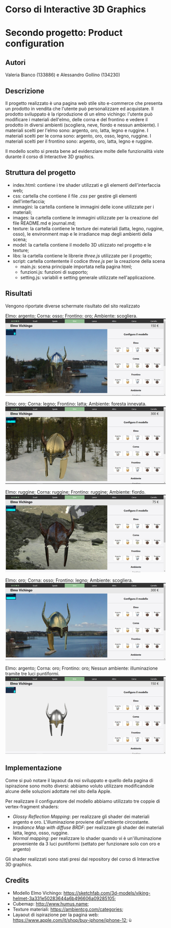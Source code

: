 # Corso di Interactive 3D Graphics
# Secondo progetto: Product configuration

## Autori
Valeria Bianco (133886) e Alessandro Gollino (134230)

## Descrizione

Il progetto realizzato è una pagina web stile sito e-commerce che presenta un prodotto in vendita che l'utente può personalizzare ed acquistare. 
Il prodotto sviluppato è la riproduzione di un elmo vichingo: l'utente può modificare i materiali dell'elmo, delle corna e del frontino e vedere il prodotto in diversi ambienti (scogliera, neve, fiordo e nessun ambiente). 
I materiali scelti per l'elmo sono: argento, oro, latta, legno e ruggine. I materiali scelti per le corna sono: argento, oro, osso, legno, ruggine. I materiali scelti per il frontino sono: argento, oro, latta, legno e ruggine.

Il modello scelto si presta bene ad evidenziare molte delle funzionalità viste durante il corso di Interactive 3D graphics.

## Struttura del progetto
- index.html: contiene i tre shader utilizzati e gli elementi dell'interfaccia web;
- css: cartella che contiene il file *.css* per gestire gli elementi dell'interfaccia;
- immagini: la cartella contiene le immagini delle icone utilizzate per i materiali;
- images: la cartella contiene le immagini utilizzate per la creazione del file README.md e journal.md;
- texture: la cartella contiene le texture dei materiali (latta, legno, ruggine, osso), le environment map e le irradiance map degli ambienti della scena;
- model: la cartella contiene il modello 3D utiizzato nel progetto e le texture;
- libs: la cartella contiene le librerie *three.js* utilizzate per il progetto;
- script: cartella contentente il codice *three.js* per la creazione della scena
	- main.js: scena principale importata nella pagina html;
	- funzioni.js: funzioni di supporto;
	- setting.js: variabili e setting generale utilizzate nell'applicazione.

## Risultati
Vengono riportate diverse schermate risultato del sito realizzato

Elmo: argento; Corna: osso; Frontino: oro; Ambiente: scogliera.
![elmo argento, corna osso, frontino oro, ambiente scogliera](images/Risultato1.png)

Elmo: oro; Corna: legno; Frontino: latta; Ambiente: foresta innevata.
![elmo oro, corna legno, frontino latta, ambiente foresta innevata](images/Risultato2.png)

Elmo: ruggine; Corna: ruggine; Frontino: ruggine; Ambiente: fiordo.
![elmo ruggine, corna ruggine, frontino ruggine, ambiente scogliera](images/Risultato3.png)

Elmo: oro; Corna: osso; Frontino: legno; Ambiente: scogliera.
![elmo oro, corna osso, frontino legno, ambiente scogliera](images/Risultato5.png)

Elmo: argento; Corna: oro; Frontino: oro; Nessun ambiente: illuminazione tramite tre luci puntiformi.
![elmo argento, corna oro, frontino oro, nessun ambiente](images/Risultato4.png)

## Implementazione
Come si può notare il layaout da noi sviluppato e quello della pagina di ispirazione sono molto diversi: abbiamo voluto utilizzare modificandole alcune delle soluzioni adottate nel sito della Apple. 

Per realizzare il configuratore del modello abbiamo utilizzato tre coppie di vertex-fragment shaders:

* *Glossy Reflection Mapping*: per realizzare gli shader dei materiali argento e oro. L'illuminazione proviene dall'ambiente circostante.
* *Irradiance Map with diffuse BRDF*: per realizzare gli shader dei materiali latta, legno, osso, ruggine.
* *Normal mapping*: per realizzare lo shader quando vi è un'illuminazione proveniente da 3 luci puntiformi (settato per funzionare solo con oro e argento)

Gli shader realizzati sono stati presi dal repository del corso di Interactive 3D graphics.

## Credits
- Modello Elmo Vichingo: https://sketchfab.com/3d-models/viking-helmet-3a331e50283644a6b496606a09285105;
- Cubemap: http://www.humus.name;
- Texture materiali: https://ambientcg.com/categories;
- Layaout di ispirazione per la pagina web: https://www.apple.com/it/shop/buy-iphone/iphone-12;
ù
